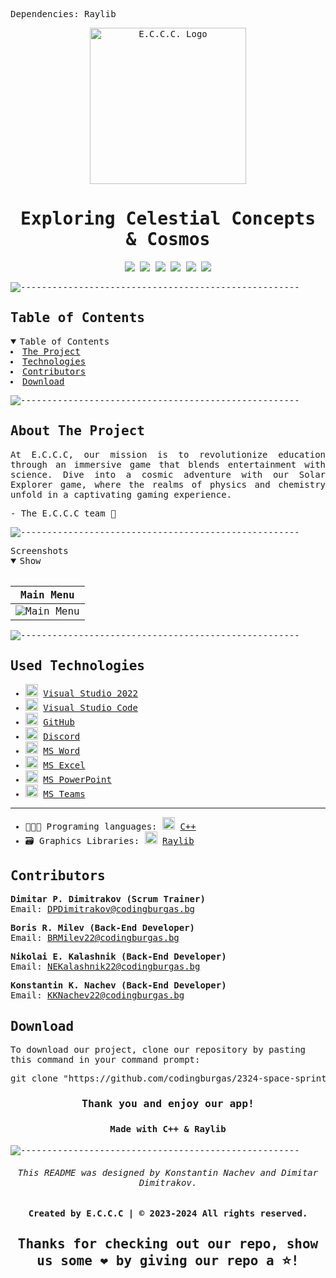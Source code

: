 <style>
  body {
    font-family: 'VCR OSD Mono', monospace;
  }

  h1, h2, h3, h4, h5, h6 {
    font-family: 'VCR OSD Mono', monospace;
  }
</style>

Dependencies: Raylib

<p align="center">
     <img align="center" src="https://media.discordapp.net/attachments/1158441474220888074/1204077531578507344/logo.png?ex=65d36b96&is=65c0f696&hm=db4c92827a8ae96fb9f2608d9deedcf4f8144be2b5340e67d245015f53956805&=&format=webp&quality=lossless&width=500&height=500" alt="E.C.C.C. Logo" width="250", height="250">

</p>
    
<h1 align="center"> Exploring Celestial Concepts & Cosmos </h1>

    
<p align="center">
    <img src = "https://img.shields.io/github/languages/count/codingburgas/2324-space-sprint-project-e-c-c-c?style=for-the-badge">
    <img src = "https://img.shields.io/github/contributors/codingburgas/2324-space-sprint-project-e-c-c-c?style=for-the-badge">
    <img src = "https://img.shields.io/github/repo-size/codingburgas/2324-space-sprint-project-e-c-c-c?style=for-the-badge">
    <img src = "https://img.shields.io/github/last-commit/codingburgas/2324-space-sprint-project-e-c-c-c?style=for-the-badge">
    <img src = "https://img.shields.io/github/languages/top/codingburgas/2324-space-sprint-project-e-c-c-c?style=for-the-badge">
    <img src = "https://img.shields.io/github/issues-closed/codingburgas/2324-space-sprint-project-e-c-c-c?style=for-the-badge">
<p>

![-----------------------------------------------------](https://raw.githubusercontent.com/andreasbm/readme/master/assets/lines/rainbow.png)
    
<!-- TABLE OF CONTENTS -->
<h2 id="table-of-contents">Table of Contents</h2>
    
<details open="open">
    <summary>Table of Contents</summary>
    <li><a href="#about-the-project">  The Project</a></li>
    <li><a href="#used-technologies">  Technologies</a></li>
    <li><a href="#contributors">   Contributors</a></li>
    <li><a href="#download">    Download</a></li>
</details>
    
![-----------------------------------------------------](https://raw.githubusercontent.com/andreasbm/readme/master/assets/lines/rainbow.png)
    
<!-- ABOUT THE PROJECT -->
<h2 id="about-the-project">About The Project</h2>
    
<p align="justify">
    At E.C.C.C, our mission is to revolutionize education through an immersive game that blends entertainment with science. Dive into a cosmic adventure with our Solar Explorer game, where the realms of physics and chemistry unfold in a captivating gaming experience.
</p>
<p> - The E.C.C.C team 🚀</p>
    
    
![-----------------------------------------------------](https://raw.githubusercontent.com/andreasbm/readme/master/assets/lines/rainbow.png)
    
<summary>Screenshots</summary>
<details open="open">
<summary>Show</summary>
<br>
    
    
|                               Main Menu                               |
| :-------------------------------------------------------------------: | 
| <img src="https://media.discordapp.net/attachments/1158441474220888074/1204075392223289385/image.png?ex=65d36998&is=65c0f498&hm=f96ef6f040714e15d108145657d4636bad9321a3e86b5ccf6abf3778e0335586&=&format=webp&quality=lossless&width=1602&height=897" alt="Main Menu"></a> |

    
</details>
    
</td></tr></table>
<p></p>
    
![-----------------------------------------------------](https://raw.githubusercontent.com/andreasbm/readme/master/assets/lines/rainbow.png)
    
##  Used Technologies
- <img src="https://upload.wikimedia.org/wikipedia/commons/thumb/2/2c/Visual_Studio_Icon_2022.svg/1200px-Visual_Studio_Icon_2022.svg.png" width="20" alt="Visual Studio 2022 Logo"> <a href="https://visualstudio.microsoft.com/vs/">Visual Studio 2022</a>
- <img src="https://upload.wikimedia.org/wikipedia/commons/thumb/9/9a/Visual_Studio_Code_1.35_icon.svg/2048px-Visual_Studio_Code_1.35_icon.svg.png" width="20" alt="Visual Studio Code Logo"> <a href="https://code.visualstudio.com/">Visual Studio Code</a>
- <img src="https://github.githubassets.com/images/modules/logos_page/GitHub-Mark.png" width="20" alt="GitHub Logo"> <a href="https://github.com/">GitHub</a>
- <img src="https://www.freepnglogos.com/uploads/discord-logo-png/concours-discord-cartes-voeux-fortnite-france-6.png" width="20" alt="Discord Logo"> <a href="https://discord.com/">Discord</a>
- <img src="https://upload.wikimedia.org/wikipedia/commons/thumb/f/fd/Microsoft_Office_Word_%282019%E2%80%93present%29.svg/2203px-Microsoft_Office_Word_%282019%E2%80%93present%29.svg.png" width="20" alt="MS Word Logo"> <a href="https://en.wikipedia.org/wiki/Microsoft_Word">MS Word</a>
- <img src="https://upload.wikimedia.org/wikipedia/commons/thumb/3/34/Microsoft_Office_Excel_%282019%E2%80%93present%29.svg/2203px-Microsoft_Office_Excel_%282019%E2%80%93present%29.svg.png" width="20" alt="MS Excel Logo"> <a href="https://en.wikipedia.org/wiki/Microsoft_Excel">MS Excel</a>
- <img src="https://upload.wikimedia.org/wikipedia/commons/3/3b/Microsoft_PowerPoint_Logo.png" width="20" alt="MS PowerPoint Logo"> <a href="https://bg.wikipedia.org/wiki/Microsoft_PowerPoint">MS PowerPoint</a>
- <img src="https://upload.wikimedia.org/wikipedia/commons/thumb/c/c9/Microsoft_Office_Teams_%282018%E2%80%93present%29.svg/2203px-Microsoft_Office_Teams_%282018%E2%80%93present%29.svg.png" width="20" alt="MS Teams Logo"> <a href="https://www.microsoft.com/en-us/microsoft-teams/group-chat-software">MS Teams</a>
-----------------------------------------------------------------------------------------------------------------------------------
- 👩🏻‍💻 Programing languages: <img src="https://brandslogos.com/wp-content/uploads/thumbs/c-logo-vector.svg" width="20" alt="C++ Logo"> <a href="https://cplusplus.com/">C++</a> 
- 🗃️ Graphics Libraries: <img src="https://upload.wikimedia.org/wikipedia/commons/f/f4/Raylib_logo.png" width="20" alt="Raylib Logo"> <a href="https://www.raylib.com/">Raylib</a>
    
    
<!-- CONTRIBUTORS -->
<h2 id="contributors">Contributors</h2>
    
<p>
    
    
<b>Dimitar P. Dimitrakov (Scrum Trainer)</b> <br>
    Email: <a>DPDimitrakov@codingburgas.bg</a> <br>
    
<b>Boris R. Milev (Back-End Developer)</b> <br>
    Email: <a>BRMilev22@codingburgas.bg</a> <br>
    
<b>Nikolai E. Kalashnik (Back-End Developer)</b> <br>
    Email: <a>NEKalashnik22@codingburgas.bg</a> <br>    

<b>Konstantin K. Nachev (Back-End Developer)</b> <br>
    Email: <a>KKNachev22@codingburgas.bg</a> <br>
    


    
</p>
    
<h2 id="download">Download</h2>
    
<p>To download our project, clone our repository by pasting this command in your command prompt:</p>
    
<pre align="center">git clone "https://github.com/codingburgas/2324-space-sprint-project-e-c-c-c.git"</pre>

<h3 align="center"> Thank you and enjoy our app! <h3>
<h4 align="center"> Made with C++ & Raylib </h4>

![-----------------------------------------------------](https://raw.githubusercontent.com/andreasbm/readme/master/assets/lines/rainbow.png)

<h6 align="center">This README was designed by Konstantin Nachev and Dimitar Dimitrakov.</h6>
<h4 align="center"> Created by E.C.C.C | &copy 2023-2024 All rights reserved.</h4>
<h2 align="center">Thanks for checking out our repo, show us some ❤️ by giving our repo a ⭐️!</h2>



